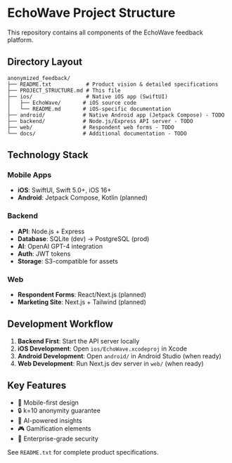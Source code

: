 # EchoWave Project Structure

This repository contains all components of the EchoWave feedback platform.

## Directory Layout

```
anonymized_feedback/
├── README.txt           # Product vision & detailed specifications
├── PROJECT_STRUCTURE.md # This file
├── ios/                 # Native iOS app (SwiftUI)
│   ├── EchoWave/       # iOS source code
│   └── README.md       # iOS-specific documentation
├── android/            # Native Android app (Jetpack Compose) - TODO
├── backend/            # Node.js/Express API server - TODO
├── web/                # Respondent web forms - TODO
└── docs/               # Additional documentation - TODO
```

## Technology Stack

### Mobile Apps
- **iOS**: SwiftUI, Swift 5.0+, iOS 16+
- **Android**: Jetpack Compose, Kotlin (planned)

### Backend
- **API**: Node.js + Express
- **Database**: SQLite (dev) → PostgreSQL (prod)
- **AI**: OpenAI GPT-4 integration
- **Auth**: JWT tokens
- **Storage**: S3-compatible for assets

### Web
- **Respondent Forms**: React/Next.js (planned)
- **Marketing Site**: Next.js + Tailwind (planned)

## Development Workflow

1. **Backend First**: Start the API server locally
2. **iOS Development**: Open `ios/EchoWave.xcodeproj` in Xcode
3. **Android Development**: Open `android/` in Android Studio (when ready)
4. **Web Development**: Run Next.js dev server in `web/` (when ready)

## Key Features
- 📱 Mobile-first design
- 🔒 k=10 anonymity guarantee
- 🤖 AI-powered insights
- 🎮 Gamification elements
- 🔐 Enterprise-grade security

See `README.txt` for complete product specifications. 